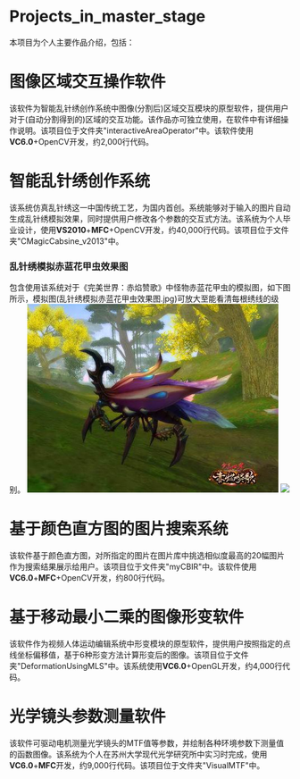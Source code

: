 Projects_in_master_stage
========================

本项目为个人主要作品介绍，包括：

# 图像区域交互操作软件
该软件为智能乱针绣创作系统中图像(分割后)区域交互模块的原型软件，提供用户对于(自动分割得到的)区域的交互功能。该作品亦可独立使用，在软件中有详细操作说明。该项目位于文件夹"interactiveAreaOperator"中。该软件使用**VC6.0**+OpenCV开发，约2,000行代码。

# 智能乱针绣创作系统
该系统仿真乱针绣这一中国传统工艺，为国内首创。系统能够对于输入的图片自动生成乱针绣模拟效果，同时提供用户修改各个参数的交互式方法。该系统为个人毕业设计，使用**VS2010**+**MFC**+OpenCV开发，约40,000行代码。该项目位于文件夹"CMagicCabsine_v2013"中。

### 乱针绣模拟赤蓝花甲虫效果图
包含使用该系统对于《完美世界：赤焰赞歌》中怪物赤蓝花甲虫的模拟图，如下图所示，模拟图(乱针绣模拟赤蓝花甲虫效果图.jpg)可放大至能看清每根绣线的级别。
![](https://github.com/LoveWX/Projects_in_master_stage/raw/master/%E8%B5%A4%E8%93%9D%E8%8A%B1%E7%94%B2%E8%99%AB.JPG)
![](https://github.com/LoveWX/Projects_in_master_stage/raw/master/%E4%B9%B1%E9%92%88%E7%BB%A3_%E8%B5%A4%E8%93%9D%E8%8A%B1%E7%94%B2%E8%99%AB_%E6%95%88%E6%9E%9C%E5%9B%BE.jpg)

# 基于颜色直方图的图片搜索系统
该软件基于颜色直方图，对所指定的图片在图片库中挑选相似度最高的20幅图片作为搜索结果展示给用户。该项目位于文件夹"myCBIR"中。该软件使用**VC6.0**+**MFC**+OpenCV开发，约800行代码。

# 基于移动最小二乘的图像形变软件
该软件作为视频人体运动编辑系统中形变模块的原型软件，提供用户按照指定的点线坐标偏移值，基于6种形变方法计算形变后的图像。该项目位于文件夹"DeformationUsingMLS"中。该系统使用**VC6.0**+OpenGL开发，约4,000行代码。

# 光学镜头参数测量软件
该软件可驱动电机测量光学镜头的MTF值等参数，并绘制各种环境参数下测量值的函数图像。该系统为个人在苏州大学现代光学研究所中实习时完成，使用**VC6.0**+**MFC**开发，约9,000行代码。该项目位于文件夹"VisualMTF"中。
